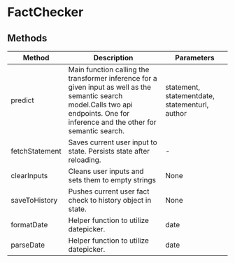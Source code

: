 # FactChecker

## Methods

<!-- @vuese:FactChecker:methods:start -->
|Method|Description|Parameters|
|---|---|---|
|predict|Main function calling the transformer inference for a given input as well as the semantic search model.Calls two api endpoints. One for inference and the other for semantic search.| statement, statementdate, statementurl, author|
|fetchStatement|Saves current user input to state. Persists state after reloading.|-|
|clearInputs|Cleans user inputs and sets them to empty strings| None|
|saveToHistory|Pushes current user fact check to history object in state.| None|
|formatDate|Helper function to utilize datepicker.| date|
|parseDate|Helper function to utilize datepicker.| date|

<!-- @vuese:FactChecker:methods:end -->


